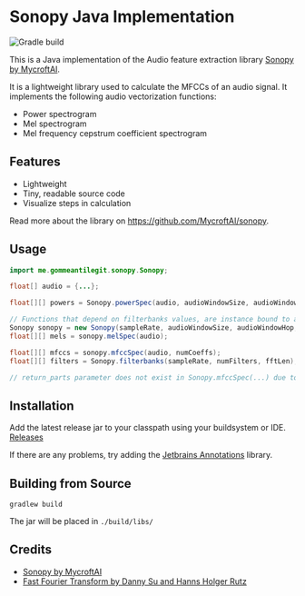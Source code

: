 # Sonopy Java Implementation
![Gradle build](https://github.com/GommeAntiLegit/SonopyJava/workflows/Gradle%20build/badge.svg?branch=master&event=push)

This is a Java implementation of the Audio feature extraction library
[Sonopy by MycroftAI](https://github.com/MycroftAI/sonopy).

It is a lightweight library used to calculate the MFCCs of an audio signal. 
It implements the following audio vectorization functions:

- Power spectrogram
- Mel spectrogram
- Mel frequency cepstrum coefficient spectrogram

## Features
- Lightweight
- Tiny, readable source code
- Visualize steps in calculation

Read more about the library on https://github.com/MycroftAI/sonopy.

## Usage

```java
import me.gommeantilegit.sonopy.Sonopy;

float[] audio = {...};

float[][] powers = Sonopy.powerSpec(audio, audioWindowSize, audioWindowHop, fftSize); // static function

// Functions that depend on filterbanks values, are instance bound to avoid recalculation with same parameters
Sonopy sonopy = new Sonopy(sampleRate, audioWindowSize, audioWindowHop, fttSize, numFilters);
float[][] mels = sonopy.melSpec(audio);

float[][] mfccs = sonopy.mfccSpec(audio, numCoeffs);
float[][] filters = Sonopy.filterbanks(sampleRate, numFilters, fftLen); // Probably not ever useful

// return_parts parameter does not exist in Sonopy.mfccSpec(...) due to Java language limitations
```

## Installation

Add the latest release jar to your classpath using your buildsystem or IDE.
[Releases](https://github.com/GommeAntiLegit/SonopyJava/releases)

If there are any problems, try adding the [Jetbrains Annotations](https://mvnrepository.com/artifact/org.jetbrains/annotations) library.

## Building from Source

```
gradlew build
```

The jar will be placed in `./build/libs/`

## Credits
- [Sonopy by MycroftAI](https://github.com/MycroftAI/sonopy)
- [Fast Fourier Transform by Danny Su and Hanns Holger Rutz](https://github.com/Sciss/SpeechRecognitionHMM/blob/master/src/main/java/org/ioe/tprsa/audio/feature/FFT.java)
